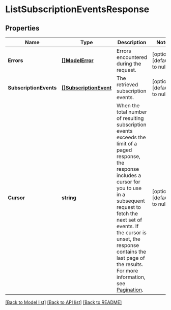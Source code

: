 # ListSubscriptionEventsResponse

## Properties

 Name                   | Type                                            | Description                                                                                                                                                                                                                                                                                                                                                                                  | Notes                        
------------------------|-------------------------------------------------|----------------------------------------------------------------------------------------------------------------------------------------------------------------------------------------------------------------------------------------------------------------------------------------------------------------------------------------------------------------------------------------------|------------------------------
 **Errors**             | [**[]ModelError**](Error.md)                    | Errors encountered during the request.                                                                                                                                                                                                                                                                                                                                                       | [optional] [default to null] 
 **SubscriptionEvents** | [**[]SubscriptionEvent**](SubscriptionEvent.md) | The retrieved subscription events.                                                                                                                                                                                                                                                                                                                                                           | [optional] [default to null] 
 **Cursor**             | **string**                                      | When the total number of resulting subscription events exceeds the limit of a paged response,  the response includes a cursor for you to use in a subsequent request to fetch the next set of events. If the cursor is unset, the response contains the last page of the results.  For more information, see [Pagination](https://developer.squareup.com/docs/working-with-apis/pagination). | [optional] [default to null] 

[[Back to Model list]](../README.md#documentation-for-models) [[Back to API list]](../README.md#documentation-for-api-endpoints) [[Back to README]](../README.md)

